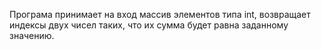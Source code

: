 Програма принимает на вход массив элементов типа int, возвращает индексы двух чисел таких, что их сумма будет равна заданному значению.
